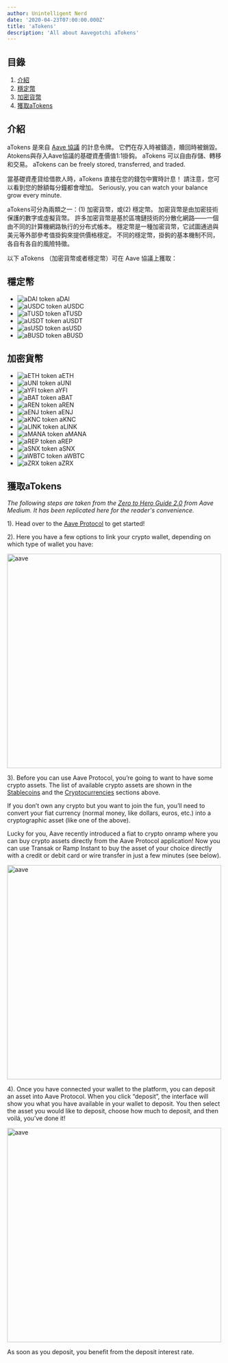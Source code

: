 ```yaml
---
author: Unintelligent Nerd
date: '2020-04-23T07:00:00.000Z'
title: 'aTokens'
description: 'All about Aavegotchi aTokens'
---
```


## 目錄
1. <a href=#introduction>介紹</a>
2. <a href=#stablecoins>穩定幣</a>
3. <a href=#cryptocurrencies>加密貨幣</a>
4. <a href=#getting-atokens>獲取aTokens</a>

## 介紹

aTokens 是來自 [Aave 協議](https://aave.com) 的計息令牌。 它們在存入時被鑄造，贖回時被銷毀。 Atokens與存入Aave協議的基礎資產價值1:1掛鈎。 aTokens 可以自由存儲、轉移和交易。 aTokens can be freely stored, transferred, and traded.

當基礎資產貸给借款人時，aTokens 直接在您的錢包中實時計息！ 請注意，您可以看到您的餘額每分鐘都會增加。 Seriously, you can watch your balance grow every minute.

aTokens可分為兩類之一：(1) 加密貨幣，或(2) 穩定幣。  加密貨幣是由加密技術保護的數字或虛擬貨幣。 許多加密貨幣是基於區塊鏈技術的分散化網路——一個由不同的計算機網路執行的分布式帳本。 穩定幣是一種加密貨幣，它試圖通過與美元等外部參考值掛鈎來提供價格穩定。 不同的穩定幣，掛鉤的基本機制不同，各自有各自的風險特徵。

以下 aTokens （加密貨幣或者穩定幣）可在 Aave 協議上獲取：

## 穩定幣

* <img class="atoken" src="/atokens/aDAI.svg" alt = "aDAI token" /> aDAI
* <img class="atoken" src="/atokens/aUSDC.svg" alt = "aUSDC token" /> aUSDC
* <img class="atoken" src="/atokens/aTUSD.svg" alt = "aTUSD token" /> aTUSD
* <img class="atoken" src="/atokens/aUSDT.svg" alt = "aUSDT token" /> aUSDT
* <img class="atoken" src="/atokens/asUSD.svg" alt = "asUSD token" /> asUSD
* <img class="atoken" src="/atokens/aBUSD.svg" alt = "aBUSD token" /> aBUSD

## 加密貨幣

* <img class="atoken" src="/atokens/aETH.svg" alt = "aETH token" /> aETH
* <img class="atoken" src="/atokens/aUNI.svg" alt = "aUNI token" /> aUNI
* <img class="atoken" src="/atokens/aYFI.svg" alt = "aYFI token" /> aYFI
* <img class="atoken" src="/atokens/aBAT.svg" alt = "aBAT token" /> aBAT
* <img class="atoken" src="/atokens/aREN.svg" alt = "aREN token" /> aREN
* <img class="atoken" src="/atokens/aENJ.svg" alt = "aENJ token" /> aENJ
* <img class="atoken" src="/atokens/aKNC.svg" alt = "aKNC token" /> aKNC
* <img class="atoken" src="/atokens/aLINK.svg" alt = "aLINK token" /> aLINK
* <img class="atoken" src="/atokens/aMANA.svg" alt = "aMANA token" /> aMANA
* <img class="atoken" src="/atokens/aREP.svg" alt = "aREP token" /> aREP
* <img class="atoken" src="/atokens/aSNX.svg" alt = "aSNX token" /> aSNX
* <img class="atoken" src="/atokens/aWBTC.svg" alt = "aWBTC token" /> aWBTC
* <img class="atoken" src="/atokens/aZRX.svg" alt = "aZRX token" /> aZRX

## 獲取aTokens

*The following steps are taken from the <a href = "https://medium.com/aave/zero-to-hero-guide-2-0-dadce0f3e834">Zero to Hero Guide 2.0</a> from Aave Medium. It has been replicated here for the reader's convenience.*

1). Head over to the <a href = "https://app.aave.com/">Aave Protocol</a> to get started!

2). Here you have a few options to link your crypto wallet, depending on which type of wallet you have:

<img src = "/atokens/connect-your-wallet.png" alt = "aave" width = "500" />

3). Before you can use Aave Protocol, you’re going to want to have some crypto assets. The list of available crypto assets are shown in the <a href=#stablecoins>Stablecoins</a> and the <a href=#cryptocurrencies>Cryptocurrencies</a> sections above.

If you don’t own any crypto but you want to join the fun, you’ll need to convert your fiat currency (normal money, like dollars, euros, etc.) into a cryptographic asset (like one of the above).

Lucky for you, Aave recently introduced a fiat to crypto onramp where you can buy crypto assets directly from the Aave Protocol application! Now you can use Transak or Ramp Instant to buy the asset of your choice directly with a credit or debit card or wire transfer in just a few minutes (see below).

<img src = "/atokens/buy-with-fiat.png" alt = "aave" width = "500" />

4). Once you have connected your wallet to the platform, you can deposit an asset into Aave Protocol. When you click “deposit”, the interface will show you what you have available in your wallet to deposit. You then select the asset you would like to deposit, choose how much to deposit, and then voilá, you’ve done it!

<img src = "/atokens/deposit.gif" alt = "aave" width = "500" />

As soon as you deposit, you benefit from the deposit interest rate.